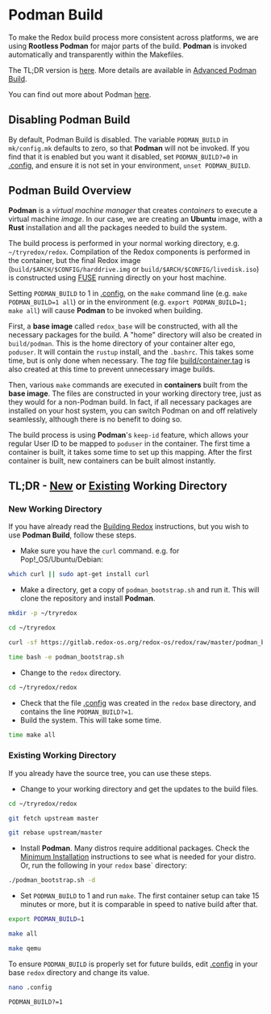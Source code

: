 # Podman Build

To make the Redox build process more consistent across platforms, we are using **Rootless Podman** for major parts of the build. **Podman** is invoked automatically and transparently within the Makefiles.

The TL;DR version is [here](#tldr---new-or-existing-working-directory). More details are available in [Advanced Podman Build](./ch08-02-advanced-podman-build.md).

You can find out more about Podman [here](https://docs.podman.io/en/latest/Introduction.html).

## Disabling Podman Build

By default, Podman Build is disabled. The variable `PODMAN_BUILD` in `mk/config.mk` defaults to zero, so that **Podman** will not be invoked. If you find that it is enabled but you want it disabled, set `PODMAN_BUILD?=0` in [.config](./ch02-07-configuration-settings.md#config), and ensure it is not set in your environment, `unset PODMAN_BUILD`.

## Podman Build Overview

**Podman** is a *virtual machine manager* that creates *containers* to execute a virtual machine *image*. In our case, we are creating an **Ubuntu** image, with a **Rust** installation and all the packages needed to build the system.

The build process is performed in your normal working directory, e.g. `~/tryredox/redox`. Compilation of the Redox components is performed in the container, but the final Redox image (`build/$ARCH/$CONFIG/harddrive.img` or `build/$ARCH/$CONFIG/livedisk.iso`) is constructed using [FUSE](https://github.com/libfuse/libfuse) running directly on your host machine.

Setting `PODMAN_BUILD` to 1 in [.config](./ch02-07-configuration-settings.md#config), on the `make` command line (e.g. `make PODMAN_BUILD=1 all`) or in the environment (e.g. `export PODMAN_BUILD=1; make all`) will cause **Podman** to be invoked when building.

First, a **base image** called `redox_base` will be constructed, with all the necessary packages for the build. A "home" directory will also be created in `build/podman`. This is the home directory of your container alter ego, `poduser`. It will contain the `rustup` install, and the `.bashrc`. This takes some time, but is only done when necessary. The *tag* file [build/container.tag](./ch08-02-advanced-podman-build.md#buildcontainertag) is also created at this time to prevent unnecessary image builds.

Then, various `make` commands are executed in **containers** built from the **base image**. The files are constructed in your working directory tree, just as they would for a non-Podman build. In fact, if all necessary packages are installed on your host system, you can switch Podman on and off relatively seamlessly, although there is no benefit to doing so.

The build process is using **Podman**'s `keep-id` feature, which allows your regular User ID to be mapped to `poduser` in the container. The first time a container is built, it takes some time to set up this mapping. After the first container is built, new containers can be built almost instantly.

## TL;DR - [New](#new-working-directory) or [Existing](#existing-working-directory) Working Directory

### New Working Directory 

If you have already read the [Building Redox](./ch02-05-building-redox.html) instructions, but you wish to use **Podman Build**, follow these steps.

- Make sure you have the `curl` command. e.g. for Pop!_OS/Ubuntu/Debian:

```sh
which curl || sudo apt-get install curl 
```

- Make a directory, get a copy of `podman_bootstrap.sh` and run it. This will clone the repository and install **Podman**.

```sh
mkdir -p ~/tryredox
```

```sh
cd ~/tryredox
```

```sh
curl -sf https://gitlab.redox-os.org/redox-os/redox/raw/master/podman_bootstrap.sh -o podman_bootstrap.sh
```

```sh
time bash -e podman_bootstrap.sh
```

- Change to the `redox` directory.

```sh
cd ~/tryredox/redox
```

- Check that the file [.config](./ch02-07-configuration-settings.md#config) was created in the `redox` base directory, and contains the line `PODMAN_BUILD?=1`.
- Build the system. This will take some time.

```sh
time make all
```

### Existing Working Directory

If you already have the source tree, you can use these steps.

- Change to your working directory and get the updates to the build files.

```sh
cd ~/tryredox/redox
```

```sh
git fetch upstream master
```

```sh
git rebase upstream/master
```

- Install **Podman**. Many distros require additional packages. Check the [Minimum Installation](./ch08-02-advanced-podman-build.md#minimum-installation) instructions to see what is needed for your distro. Or, run the following in your `redox` base` directory:

```sh
./podman_bootstrap.sh -d
```

- Set `PODMAN_BUILD` to 1 and run `make`. The first container setup can take 15 minutes or more, but it is comparable in speed to native build after that.

```sh
export PODMAN_BUILD=1
```

```sh
make all
```

```sh
make qemu
```

To ensure `PODMAN_BUILD` is properly set for future builds, edit [.config](./ch02-07-configuration-settings.md#config) in your base `redox` directory and change its value.

```sh
nano .config
```

```
PODMAN_BUILD?=1
```

